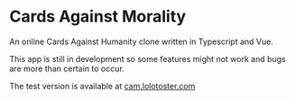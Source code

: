 # Cards Against Morality

An online Cards Against Humanity clone written in Typescript and Vue.

This app is still in development so some features might not work and bugs are more than certain to occur.

The test version is available at [cam.lolotoster.com](https://cam.lolotoster.com/)
